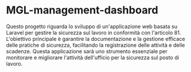# MGL-management-dashboard
Questo progetto riguarda lo sviluppo di un'applicazione web basata su Laravel per gestire la sicurezza sul lavoro in conformità con l'articolo 81. 
L'obiettivo principale è garantire la documentazione e la gestione efficace delle pratiche di sicurezza, facilitando la registrazione delle attività e delle scadenze. 
Questa applicazione sarà uno strumento essenziale per monitorare e migliorare l'attività dell'ufficio per la sicurezza sul posto di lavoro.
